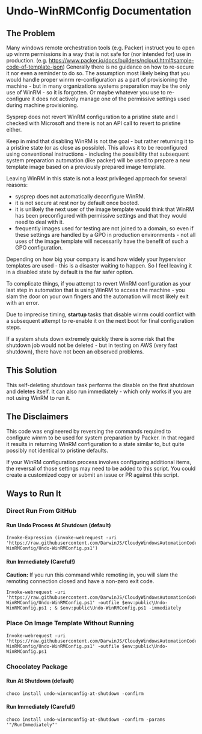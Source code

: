 
# Undo-WinRMConfig Documentation

## The Problem
Many windows remote orchestration tools (e.g. Packer) instruct you to open up winrm permissions in a way that is not safe for (nor intended for) use in production.  (e.g. https://www.packer.io/docs/builders/ncloud.html#sample-code-of-template-json)  Generally there is no guidance on how to re-secure it nor even a reminder to do so.  The assumption most likely being that you would handle proper winrm re-configuration as a part of provisioning the machine - but in many organizations systems preparation may be the only use of WinRM - so it is forgotten.  Or maybe whatever you use to re-configure it does not actively manage one of the permissive settings used during machine provisioning.

Sysprep does not revert WinRM configuration to a pristine state and I checked with Microsoft and there is not an API call to revert to pristine either.

Keep in mind that disabling WinRM is not the goal - but rather returning it to a pristine state (or as close as possible).  This allows it to be reconfigured using conventional instructions - including the possibility that subsequent system preparation automation (like packer) will be used to prepare a new template image based on a previously prepared image template.

Leaving WinRM in this state is not a least privileged approach for several reasons: 

- sysprep does not automatically deconfigure WinRM.
- it is not secure at rest nor by default once booted.
- it is unlikely the next user of the image template would think that WinRM has been preconfigured with permissive settings and that they would need to deal with it.
- frequently images used for testing are not joined to a domain, so even if these settings are handled by a GPO in production environments - not all uses of the image template will necessarily have the benefit of such a GPO configuration.

Depending on how big your company is and how widely your hypervisor templates are used - this is a disaster waiting to happen.  So I feel leaving it in a disabled state by default is the far safer option.

To complicate things, if you attempt to revert WinRM configuration as your last step in automation that is using WinRM to access the machine - you slam the door on your own fingers and the automation will most likely exit with an error.

Due to imprecise timing, **startup** tasks that disable winrm could conflict with a subsequent attempt to re-enable it on the next boot for final configuration steps.

If a system shuts down extremely quickly there is some risk that the shutdown job would not be deleted - but in testing on AWS (very fast shutdown), there have not been an observed problems.

## This Solution
This self-deleting shutdown task performs the disable on the first shutdown and deletes itself.  It can also run immediately - which only works if you are not using WinRM to run it.

## The Disclaimers
This code was engineered by reversing the commands required to configure winrm to be used for system preparation by Packer.  In that regard it results in returning WinRM configuration to a state similar to, but quite possibly not identical to pristine defaults.

If your WinRM configuration process involves configuring additional items, the reversal of those settings may need to be added to this script.  You could create a customized copy or submit an issue or PR against this script.

## Ways to Run It

### Direct Run From GitHub

#### Run Undo Process At Shutdown (default)
    Invoke-Expression (invoke-webrequest -uri 'https://raw.githubusercontent.com/DarwinJS/CloudyWindowsAutomationCode/master/Undo-WinRMConfig/Undo-WinRMConfig.ps1')

#### Run Immediately (Careful!)
**Caution:** If you run this command while remoting in, you will slam the remoting connection closed and have a non-zero exit code.
    
    Invoke-webrequest -uri 'https://raw.githubusercontent.com/DarwinJS/CloudyWindowsAutomationCode/master/Undo-WinRMConfig/Undo-WinRMConfig.ps1' -outfile $env:public\Undo-WinRMConfig.ps1 ; & $env:public\Undo-WinRMConfig.ps1 -immediately

### Place On Image Template Without Running
    Invoke-webrequest -uri 'https://raw.githubusercontent.com/DarwinJS/CloudyWindowsAutomationCode/master/Undo-WinRMConfig/Undo-WinRMConfig.ps1' -outfile $env:public\Undo-WinRMConfig.ps1

### Chocolatey Package

#### Run At Shutdown (default)
    choco install undo-winrmconfig-at-shutdown -confirm
#### Run Immediately (Careful!)
    choco install undo-winrmconfig-at-shutdown -confirm -params '"/RunImmediately"'